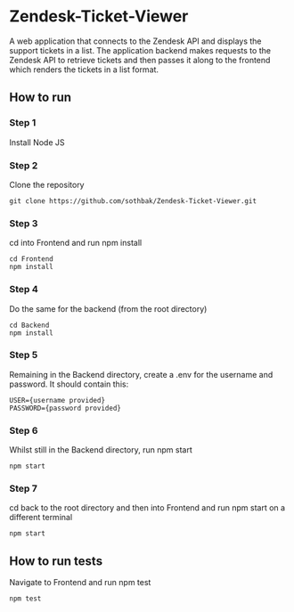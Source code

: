# Zendesk-Ticket-Viewer

A web application that connects to the Zendesk API and displays the support tickets in a list. The application backend makes requests to the Zendesk API to retrieve tickets and then passes it along to the frontend which renders the tickets in a list format.

## How to run

### Step 1
Install Node JS

### Step 2
Clone the repository
```
git clone https://github.com/sothbak/Zendesk-Ticket-Viewer.git
```

### Step 3
cd into Frontend and run npm install
```
cd Frontend
npm install
```

### Step 4
Do the same for the backend
(from the root directory)
```
cd Backend
npm install
```

### Step 5
Remaining in the Backend directory, create a .env for the username and password. It should contain this:
```
USER={username provided}
PASSWORD={password provided}
```

### Step 6
Whilst still in the Backend directory, run npm start
```
npm start
```

### Step 7
cd back to the root directory and then into Frontend and run npm start on a different terminal
```
npm start
```

## How to run tests
Navigate to Frontend and run npm test
```
npm test
```

